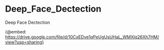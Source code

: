# Deep_Face_Dectection
Deep Face Dectection

{@embed: https://drive.google.com/file/d/10CxEDve1qPeUgUsUHaL_WMXlq26Xh7HM/view?usp=sharing}
